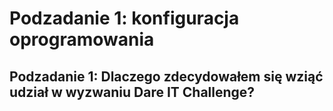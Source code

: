 # Podzadanie 1: konfiguracja oprogramowania
## Podzadanie 1: Dlaczego zdecydowałem się wziąć udział w wyzwaniu Dare IT Challenge?
